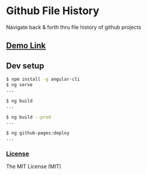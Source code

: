 # Github File History
Navigate back & forth thru file history of github projects

## [Demo Link](https://rajasharan.github.io/github-file-history/)


## Dev setup
```sh
$ npm install -g angular-cli
$ ng serve
...

$ ng build
...

$ ng build --prod
...

$ ng github-pages:deploy
...
```

### [License](/LICENSE)
The MIT License (MIT)
